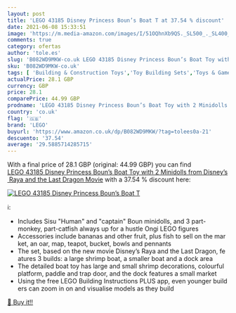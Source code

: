 ```yaml
---
layout: post
title: 'LEGO 43185 Disney Princess Boun’s Boat T at 37.54 % discount'
date: 2021-06-08 15:33:51
image: 'https://m.media-amazon.com/images/I/51OQhnXb9QS._SL500_._SL400_.jpg'
comments: true
category: ofertas
author: 'tole.es'
slug: 'B082WD9MKW-co.uk LEGO 43185 Disney Princess Boun’s Boat Toy with 2...'
sku: 'B082WD9MKW-co.uk'
tags: [ 'Building & Construction Toys','Toy Building Sets','Toys & Games','Toys Store','lego', ]
actualPrice: 28.1 GBP
currency: GBP
price: 28.1
comparePrice: 44.99 GBP
prodname: 'LEGO 43185 Disney Princess Boun’s Boat Toy with 2 Minidolls from Disney’s Raya and the Last Dragon Movie'
country: 'co.uk'
flag: '🇬🇧'
brand: 'LEGO'
buyurl: 'https://www.amazon.co.uk/dp/B082WD9MKW/?tag=tolees0a-21'
descuento: '37.54'
average: '29.5885714285715'
---
```


With a final price of 28.1 GBP (original: 44.99 GBP) you can find [LEGO 43185 Disney Princess Boun’s Boat Toy with 2 Minidolls from Disney’s Raya and the Last Dragon Movie](https://www.amazon.co.uk/dp/B082WD9MKW/?tag=tolees0a-21) with a  37.54 % discount here:

[![LEGO 43185 Disney Princess Boun’s Boat T](https://m.media-amazon.com/images/I/51OQhnXb9QS._SL500_._SL400_.jpg)](https://www.amazon.co.uk/dp/B082WD9MKW/?tag=tolees0a-21)

ℹ️:

- Includes Sisu "Human" and "captain" Boun minidolls, and 3 part-monkey, part-catfish always up for a hustle Ongi LEGO figures
- Accessories include bananas and other fruit, plus fish to sell on the market, an oar, map, teapot, bucket, bowls and pennants
- The set, based on the new movie Disney’s Raya and the Last Dragon, features 3 builds: a large shrimp boat, a smaller boat and a dock area
- The detailed boat toy has large and small shrimp decorations, colourful platform, paddle and trap door, and the dock features a small market
- Using the free LEGO Building Instructions PLUS app, even younger builders can zoom in on and visualise models as they build

[🛒 Buy it!!](https://www.amazon.co.uk/dp/B082WD9MKW/?tag=tolees0a-21)
